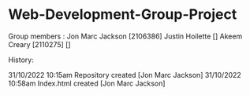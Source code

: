 # Web-Development-Group-Project
Group members : Jon Marc Jackson [2106386]
                Justin Hoilette []
                Akeem Creary [2110275]
                  []
 
History: 

31/10/2022 10:15am Repository created [Jon Marc Jackson]
31/10/2022 10:58am Index.html created [Jon Marc Jackson]
